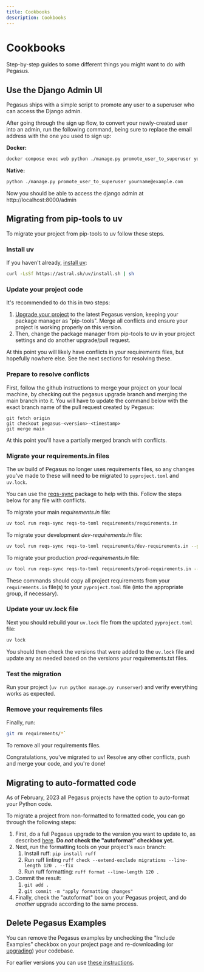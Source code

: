 ```yaml
---
title: Cookbooks
description: Cookbooks
---
```


# Cookbooks

Step-by-step guides to some different things you might want to do with Pegasus.

## Use the Django Admin UI

Pegasus ships with a simple script to promote any user to a superuser who can access
the Django admin.

After going through the sign up flow, to convert your newly-created user into an admin, 
run the following command, being sure to replace the email address with the one you used to sign up:

**Docker:**

```bash
docker compose exec web python ./manage.py promote_user_to_superuser yourname@example.com
```

**Native:**

```bash
python ./manage.py promote_user_to_superuser yourname@example.com
``` 

Now you should be able to access the django admin at http://localhost:8000/admin

## Migrating from pip-tools to uv

To migrate your project from pip-tools to uv follow these steps.

### Install uv

If you haven't already, [install uv](https://docs.astral.sh/uv/getting-started/installation/):

```bash
curl -LsSf https://astral.sh/uv/install.sh | sh
```

### Update your project code

It's recommended to do this in two steps:

1. [Upgrade your project](./upgrading.md) to the latest Pegasus version, keeping your package manager as "pip-tools".
   Merge all conflicts and ensure your project is working properly on this version.
2. Then, change the package manager from pip-tools to uv in your project settings and do another upgrade/pull request.

At this point you will likely have conflicts in your requirements files, but hopefully nowhere else.
See the next sections for resolving these.

### Prepare to resolve conflicts

First, follow the github instructions to merge your project on your local machine, by checking out the pegasus upgrade
branch and merging the main branch into it.
You will have to update the command below with the exact branch name of the pull request created by Pegasus:

```
git fetch origin
git checkout pegasus-<version>-<timestamp>
git merge main
```

At this point you'll have a partially merged branch with conflicts.

### Migrate your requirements.in files

The uv build of Pegasus no longer uses requirements files, so any changes you've made to these will need
to be migrated to `pyproject.toml` and `uv.lock`.

You can use the [reqs-sync](https://github.com/saaspegasus/reqs-sync/) package to help with this.
Follow the steps below for any file with conflicts.

To migrate your main *requirements.in* file:

```bash
uv tool run reqs-sync reqs-to-toml requirements/requirements.in
```

To migrate your development *dev-requirements.in* file:

```bash
uv tool run reqs-sync reqs-to-toml requirements/dev-requirements.in --group=dev
```

To migrate your production *prod-requirements.in* file:

```bash
uv tool run reqs-sync reqs-to-toml requirements/prod-requirements.in --group=prod
```

These commands should copy all project requirements from your `requirements.in` file(s) to your `pyproject.toml` file
(into the appropriate group, if necessary).

### Update your uv.lock file

Next you should rebuild your `uv.lock` file from the updated `pyproject.toml` file:

```bash
uv lock
```

You should then check the versions that were added to the `uv.lock` file and update any as
needed based on the versions your requirements.txt files.

### Test the migration

Run your project (`uv run python manage.py runserver`) and verify everything works as expected.

### Remove your requirements files

Finally, run:

```bash
git rm requirements/*`
```

To remove all your requirements files.

Congratulations, you've migrated to uv!
Resolve any other conflicts, push and merge your code, and you're done!

## Migrating to auto-formatted code

As of February, 2023 all Pegasus projects have the option to auto-format your Python code.

To migrate a project from non-formatted to formatted code, you can go through the following steps:

1. First, do a full Pegasus upgrade to the version you want to update to, as described [here](./upgrading.md).
   **Do *not* check the "autoformat" checkbox yet.**
2. Next, run the formatting tools on your project's `main` branch: 
   1. Install ruff: `pip install ruff`
   2. Run ruff linting `ruff check --extend-exclude migrations --line-length 120 . --fix`
   3. Run ruff formatting: `ruff format --line-length 120 .`
3. Commit the result:
   1. `git add .`
   2. `git commit -m "apply formatting changes"`
4. Finally, check the "autoformat" box on your Pegasus project, and do *another* upgrade according to the same process.

## Delete Pegasus Examples

You can remove the Pegasus examples by unchecking the "Include Examples" checkbox
on your project page and re-downloading (or [upgrading](upgrading.md)) your codebase.

For earlier versions you can use [these instructions](https://github.com/saaspegasus/pegasus-docs/blob/1becc2cb8f86738eeba85c9faddb15f69b8ad7bc/cookbooks.md#delete-pegasus-examples).
